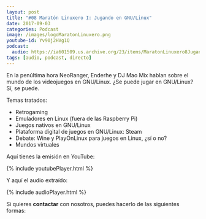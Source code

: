 ```yaml
---
layout: post
title: "#08 Maratón Linuxero I: Jugando en GNU/Linux"
date: 2017-09-03
categories: Podcast
image: /images/logoMaratonLinuxero.png
youtube-id: Yv90j2HVg1Q
podcast:
  audio: https://ia601509.us.archive.org/23/items/MaratonLinuxero8Jugando/Marat%C3%B3n%20Linuxero%208%20Jugandoen%20GNULinux
tags: [audio, podcast, directo]
---
```

En la penúltima hora NeoRanger, Enderhe y DJ Mao Mix hablan sobre el mundo de los videojuegos en GNU/Linux. ¿Se puede jugar en GNU/Linux? Sí, se puede.

Temas tratados:
* Retrogaming
* Emuladores en Linux (fuera de las Raspberry Pi)
* Juegos nativos en GNU/Linux
* Plataforma digital de juegos en GNU/Linux: Steam
* Debate: Wine y PlayOnLinux para juegos en Linux, ¿sí o no?
* Mundos virtuales

Aquí tienes la emisión en YouTube:

{% include youtubePlayer.html %}

Y aquí el audio extraído:

{% include audioPlayer.html %}

Si quieres **contactar** con nosotros, puedes hacerlo de las siguientes formas:
